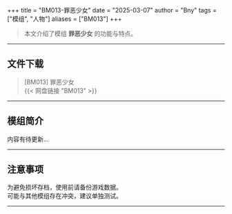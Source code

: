 +++
title = "BM013-罪恶少女"
date = "2025-03-07"
author = "Bny"
tags = ["模组", "人物"]
aliases = ["BM013"]
+++

> 本文介绍了模组 **罪恶少女** 的功能与特点。

---

## 文件下载

> [BM013] 罪恶少女  
{{< 网盘链接 "BM013" >}}  

---

## 模组简介

>  
内容有待更新...  

---

## 注意事项

>  
为避免损坏存档，使用前请备份游戏数据。  
可能与其他模组存在冲突，建议单独测试。  

---

